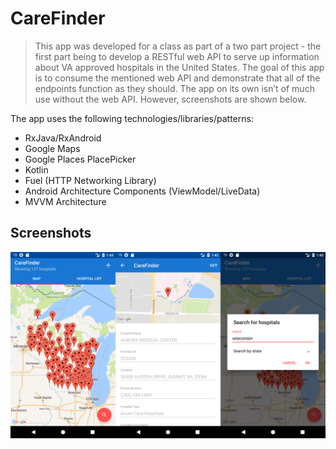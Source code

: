 # CareFinder
> This app was developed for a class as part of a two part project - the first part being to develop a RESTful web API to serve up information about VA approved hospitals in the United States. The goal of this app is to consume the mentioned web API and demonstrate that all of the endpoints function as they should. The app on its own isn’t of much use without the web API. However, screenshots are shown below.

The app uses the following technologies/libraries/patterns:

* RxJava/RxAndroid
* Google Maps
* Google Places PlacePicker
* Kotlin
* Fuel (HTTP Networking Library)
* Android Architecture Components (ViewModel/LiveData)
* MVVM Architecture

## Screenshots

![Screenshots](/docs/screenshot.png)


